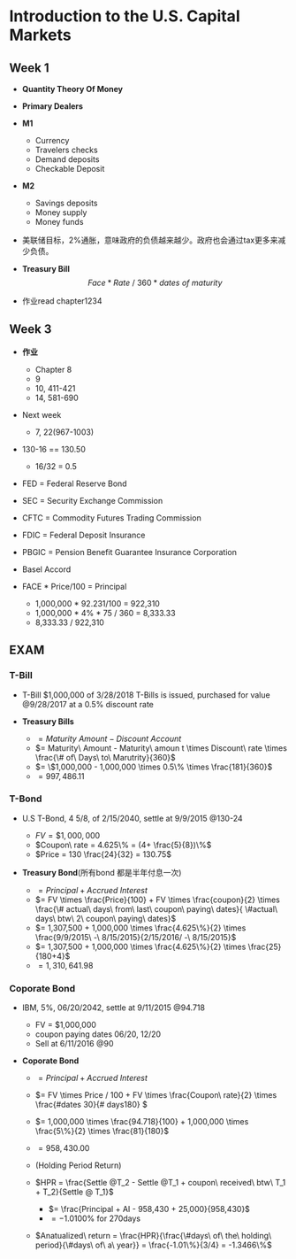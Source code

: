 # Introduction to the U.S. Capital Markets

## Week 1

- **Quantity Theory Of Money**
- **Primary Dealers**
- **M1**
	- Currency
	- Travelers checks
	- Demand deposits
	- Checkable Deposit
- **M2**
	- Savings deposits
	- Money supply
	- Money funds

- 美联储目标，2%通胀，意味政府的负债越来越少。政府也会通过tax更多来减少负债。

- **Treasury Bill**
	$$Face * Rate\ /\ 360 * dates\ of\ maturity$$

- 作业read chapter1234


## Week 3

- **作业**
	- Chapter 8
	- 9
	- 10, 411-421
	- 14, 581-690

- Next week
	- 7, 22(967-1003)

- 130-16 == 130.50
	- 16/32 = 0.5

- FED = Federal Reserve Bond
- SEC  = Security Exchange Commission
- CFTC = Commodity Futures Trading Commission
- FDIC = Federal Deposit Insurance
- PBGIC = Pension Benefit Guarantee Insurance Corporation

- Basel Accord

- FACE * Price/100 = Principal
	- 1,000,000 * 92.231/100 = 922,310
	- 1,000,000 * 4% * 75 / 360 = 8,333.33
	- 8,333.33 / 922,310

	
	


## EXAM

### T-Bill

- T-Bill \$1,000,000 of 3/28/2018 T-Bills is issued, purchased for value @9/28/2017 at a 0.5% discount rate 

- **Treasury Bills**
	- $= Maturity\ Amount - Discount\ Account$
	- $= Maturity\ Amount - Maturity\ amoun t \times Discount\ rate \times \frac{\# of\ Days\ to\ Marutrity}{360}$
	- $= \$1,000,000 - 1,000,000 \times 0.5\% \times \frac{181}{360}$
	- $=997,486.11$

### T-Bond

- U.S T-Bond, 4 5/8, of 2/15/2040, settle at 9/9/2015 @130-24
	- $FV = \$1,000,000$
	- $Coupon\ rate = 4.625\% = (4+ \frac{5}{8})\%$
	- $Price = 130 \frac{24}{32} = 130.75$

- **Treasury Bond**(所有bond 都是半年付息一次)
	- $= Principal + Accrued\ Interest$
	- $= FV \times \frac{Price}{100} + FV \times \frac{coupon}{2} \times \frac{\# actual\ days\ from\ last\ coupon\ paying\ dates}{ \#actual\ days\ btw\ 2\ coupon\ paying\ dates}$
	- $= 1,307,500 + 1,000,000 \times \frac{4.625\%}{2} \times \frac{9/9/2015\ -\ 8/15/2015}{2/15/2016/ -\ 8/15/2015}$
	- $= 1,307,500 + 1,000,000 \times \frac{4.625\%}{2} \times \frac{25}{180+4}$
	- $= 1,310,641.98$

### Coporate Bond

- IBM, 5%, 06/20/2042, settle at 9/11/2015 @94.718
	- FV = \$1,000,000
	- coupon paying dates 06/20, 12/20
	- Sell at  6/11/2016 @90

- **Coporate Bond**
	- $= Principal + Accrued\ Interest$
	- $= FV \times Price / 100 + FV \times \frac{Coupon\ rate}{2} \times \frac{\#dates 30}{\# days180} $
	- $= 1,000,000 \times \frac{94.718}{100} + 1,000,000 \times \frac{5\%}{2} \times \frac{81}{180}$
	- $=958,430.00$
	- (Holding Period Return)
	- $HPR = \frac{Settle @T_2 - Settle @T_1 + coupon\ received\ btw\ T_1 + T_2}{Settle @ T_1}$
		- $= \frac{Principal + AI - 958,430 + 25,000}{958,430}$
		- $= -1.0100\%$ for 270days

	- $Anatualized\ return = \frac{HPR}{\frac{\#days\ of\ the\ holding\ period}{\#days\ of\ a\ year}} = \frac{-1.01\%}{3/4} = -1.3466\%$